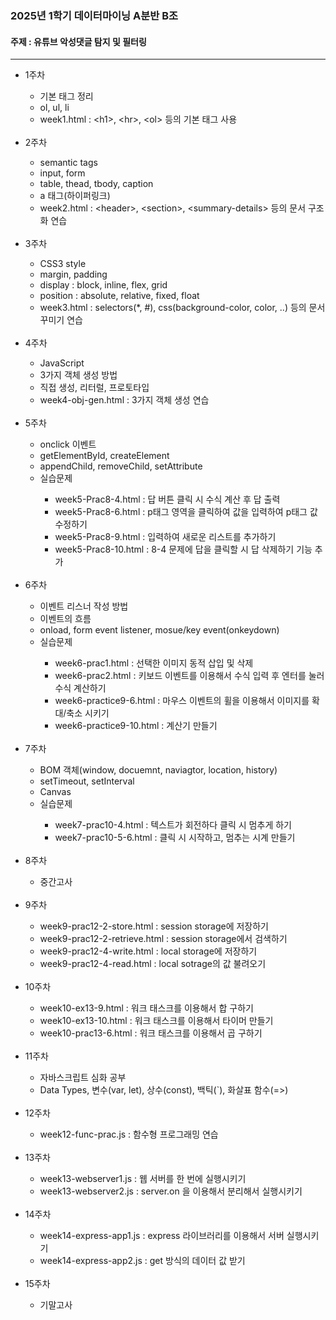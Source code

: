 <h3>2025년 1학기 데이터마이닝 A분반 B조</h3> 
<h4>주제 : 유튜브 악성댓글 탐지 및 필터링</h4>
<hr>
<ul>
  <li>1주차</li>
  <ul>
    <li>기본 태그 정리</li>
    <li>ol, ul, li</li>
    <li>week1.html : &lt;h1&gt;, &lt;hr&gt;, &lt;ol&gt; 등의 기본 태그 사용</li>
  </ul>
  <br>
  <li>2주차</li>
  <ul>
    <li>semantic tags</li>
    <li>input, form</li>
    <li>table, thead, tbody, caption</li>
    <li>a 태그(하이퍼링크)</li>
    <li>week2.html : &lt;header&gt;, &lt;section&gt;, &lt;summary-details&gt; 등의 문서 구조화 연습</li>
  </ul>
  <br>
  <li>3주차</li>
  <ul>
    <li>CSS3 style</li>
    <li>margin, padding</li>
    <li>display : block, inline, flex, grid</li>
    <li>position : absolute, relative, fixed, float</li>
    <li>week3.html : selectors(*, #), css(background-color, color, ..) 등의 문서 꾸미기 연습</li>
  </ul>
  <br>
  <li>4주차</li>
  <ul>
    <li>JavaScript</li>
    <li>3가지 객체 생성 방법</li>
    <li>직접 생성, 리터럴, 프로토타입</li>
    <li>week4-obj-gen.html : 3가지 객체 생성 연습</li>
  </ul>
  <br>
  <li>5주차</li>
  <ul>
    <li>onclick 이벤트</li>
    <li>getElementById, createElement</li>
    <li>appendChild, removeChild, setAttribute</li>
    <li>실습문제</li>
    <ul>
      <li>week5-Prac8-4.html : 답 버튼 클릭 시 수식 계산 후 답 출력</li>
      <li>week5-Prac8-6.html : p태그 영역을 클릭하여 값을 입력하여 p태그 값 수정하기</li>
      <li>week5-Prac8-9.html : 입력하여 새로운 리스트를 추가하기</li>
      <li>week5-Prac8-10.html : 8-4 문제에 답을 클릭할 시 답 삭제하기 기능 추가</li>
    </ul>
  </ul>
  <br>
  <li>6주차</li>
  <ul>
    <li>이벤트 리스너 작성 방법</li>
    <li>이벤트의 흐름</li>
    <li>onload, form event listener, mosue/key event(onkeydown)</li>
    <li>실습문제</li>
    <ul>
      <li>week6-prac1.html : 선택한 이미지 동적 삽입 및 삭제</li>
      <li>week6-prac2.html : 키보드 이벤트를 이용해서 수식 입력 후 엔터를 눌러 수식 계산하기</li>
      <li>week6-practice9-6.html : 마우스 이벤트의 휠을 이용해서 이미지를 확대/축소 시키기</li>
      <li>week6-practice9-10.html : 계산기 만들기</li>
    </ul>
  </ul>
  <br>
  <li>7주차</li>
  <ul>
    <li>BOM 객체(window, docuemnt, naviagtor, location, history)</li>
    <li>setTimeout, setInterval</li>
    <li>Canvas</li>
    <li>실습문제</li>
    <ul>
      <li>week7-prac10-4.html : 텍스트가 회전하다 클릭 시 멈추게 하기</li>
      <li>week7-prac10-5-6.html : 클릭 시 시작하고, 멈추는 시계 만들기</li>
    </ul>
  </ul>
  <br>
  <li>8주차</li>
  <ul>
    <li>중간고사</li>
  </ul>
  <br>
  <li>9주차</li>
  <ul>
    <li>week9-prac12-2-store.html : session storage에 저장하기</li>
    <li>week9-prac12-2-retrieve.html : session storage에서 검색하기</li>
    <li>week9-prac12-4-write.html : local storage에 저장하기</li>
    <li>week9-prac12-4-read.html : local sotrage의 값 불려오기</li>
  </ul>
  <br>
  <li>10주차</li>
  <ul>
    <li>week10-ex13-9.html : 워크 태스크를 이용해서 합 구하기</li>
    <li>week10-ex13-10.html : 워크 태스크를 이용해서 타이머 만들기</li>
    <li>week10-prac13-6.html : 워크 태스크를 이용해서 곱 구하기</li>
  </ul>
  <br>
  <li>11주차</li>
  <ul>
    <li>자바스크립트 심화 공부</li>
    <li>Data Types, 변수(var, let), 상수(const), 백틱(`), 화살표 함수(=>)</li>
  </ul>
  <br>
  <li>12주차</li>
  <ul>
    <li>week12-func-prac.js : 함수형 프로그래밍 연습</li>
  </ul>
  <br>
  <li>13주차</li>
  <ul>
    <li>week13-webserver1.js : 웹 서버를 한 번에 실행시키기</li>
    <li>week13-webserver2.js : server.on 을 이용해서 분리해서 실행시키기</li>
  </ul>
  <br>
  <li>14주차</li>
  <ul>
    <li>week14-express-app1.js : express 라이브러리를 이용해서 서버 실행시키기</li>
    <li>week14-express-app2.js : get 방식의 데이터 값 받기</li>
  </ul>
  <br>
  <li>15주차</li>
  <ul>
    <li>기말고사</li>
  </ul>
</ul>

